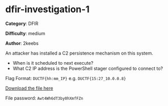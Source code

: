 dfir-investigation-1
============

**Category**: DFIR

**Difficulty**: medium

**Author**: 2keebs

An attacker has installed a C2 persistence mechanism on this system.

- When is it scheduled to next execute?
- What C2 IP address is the PowerShell stager configured to connect to? 

Flag Format: `DUCTF{hh:mm_IP}` e.g. `DUCTF{15:27_10.0.0.8}`

[Download the file here](https://files.duc.tf/dfir-investigation.zip)

File password: `Awt4Wh6dT3by0hXmfFZn`
